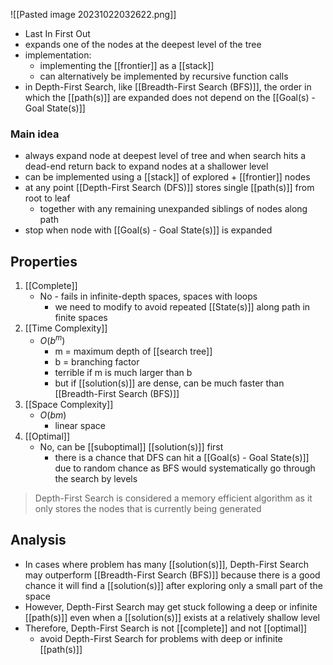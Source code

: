 ![[Pasted image 20231022032622.png]]
- Last In First Out
- expands one of the nodes at the deepest level of the tree
- implementation:
    - implementing the [[frontier]] as a [[stack]]
    - can alternatively be implemented by recursive function calls
- in Depth-First Search, like [[Breadth-First Search (BFS)]], the order in which the [[path(s)]] are expanded does not depend on the [[Goal(s) - Goal State(s)]]

### Main idea
- always expand node at deepest level of tree and when search hits a dead-end return back to expand nodes at a shallower level
- can be implemented using a [[stack]] of explored + [[frontier]] nodes
- at any point [[Depth-First Search (DFS)]] stores single [[path(s)]] from root to leaf
    - together with any remaining unexpanded siblings of nodes along path
- stop when node with [[Goal(s) - Goal State(s)]] is expanded

## Properties
1. [[Complete]]
    - No - fails in infinite-depth spaces, spaces with loops
        - we need to modify to avoid repeated [[State(s)]] along path in finite spaces
2. [[Time Complexity]]
    - $O(b^m)$
	    - m = maximum depth of [[search tree]]
	    - b = branching factor
        - terrible if m is much larger than b
        - but if [[solution(s)]] are dense, can be much faster than [[Breadth-First Search (BFS)]]
3. [[Space Complexity]]
    - $O(bm)$
	    - linear space
4. [[Optimal]]
    - No, can be [[suboptimal]] [[solution(s)]] first
	    - there is a chance that DFS can hit a [[Goal(s) - Goal State(s)]] due to random chance as BFS would systematically go through the search by levels

>Depth-First Search is considered a memory efficient algorithm as it only stores the nodes that is currently being generated

## Analysis
- In cases where problem has many [[solution(s)]], Depth-First Search may outperform [[Breadth-First Search (BFS)]] because there is a good chance it will find a [[solution(s)]] after exploring only a small part of the space
- However, Depth-First Search may get stuck following a deep or infinite [[path(s)]] even when a [[solution(s)]] exists at a relatively shallow level
- Therefore, Depth-First Search is not [[complete]] and not [[optimal]]
    - avoid Depth-First Search for problems with deep or infinite [[path(s)]]